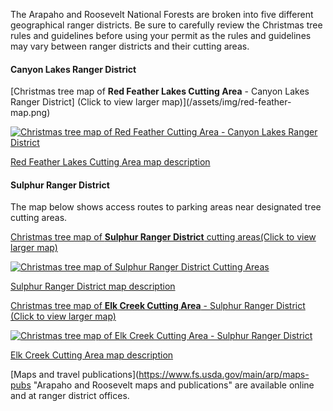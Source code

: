 The Arapaho and Roosevelt National Forests are broken into five different geographical ranger districts. Be sure to carefully review the Christmas tree rules and guidelines before using your permit as the rules and guidelines may vary between ranger districts and their cutting areas.

#### Canyon Lakes Ranger District

[Christmas tree map of **Red Feather Lakes Cutting Area** - Canyon Lakes Ranger District] (Click to view larger map)](/assets/img/red-feather-map.png)

[![Christmas tree map of Red Feather Cutting Area - Canyon Lakes Ranger District](/assets/img/red-feather-map.png)](/assets/img/red-feather-map.png)

[Red Feather Lakes Cutting Area map description](/christmas-trees/forests/arp/maps/red-feather-lakes)

#### Sulphur Ranger District

The map below shows access routes to parking areas near designated tree cutting areas.

[Christmas tree map of **Sulphur Ranger District** cutting areas(Click to view larger map)](/assets/img/sulphur-map.png)

[![Christmas tree map of Sulphur Ranger District Cutting Areas](/assets/img/sulphur-map.png)](/assets/img/sulphur-map.png)

[Sulphur Ranger District map description](/christmas-trees/forests/arp/maps/sulphur)

[Christmas tree map of **Elk Creek Cutting Area** - Sulphur Ranger District (Click to view larger map)](/assets/img/elk-creek-map.png)

[![Christmas tree map of Elk Creek Cutting Area - Sulphur Ranger District](/assets/img/elk-creek-map.png)](/assets/img/elk-creek-map.png)

[Elk Creek Cutting Area map description](/christmas-trees/forests/arp/maps/elk-creek)

[Maps and travel publications](https://www.fs.usda.gov/main/arp/maps-pubs "Arapaho and Roosevelt 
    maps and publications" are available online and at ranger district offices.
